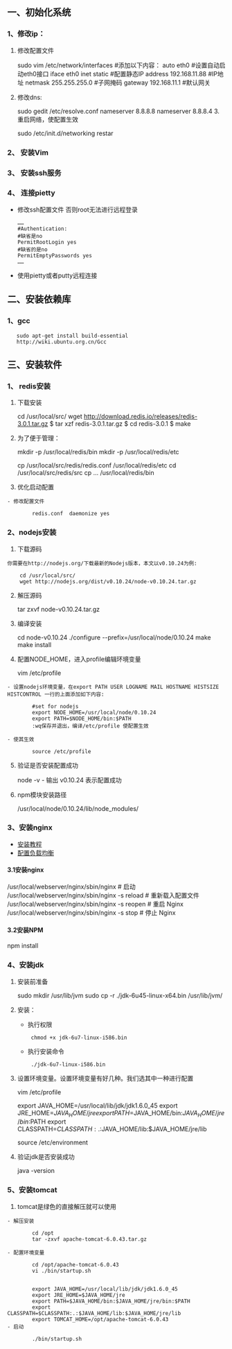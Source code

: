 ﻿
## 一、初始化系统

### 1、修改ip：
  1. 修改配置文件

        sudo vim /etc/network/interfaces #添加以下内容：
        auto eth0                  #设置自动启动eth0接口
        iface eth0 inet static     #配置静态IP
        address 192.168.11.88      #IP地址
        netmask 255.255.255.0      #子网掩码
        gateway 192.168.11.1        #默认网关
  2. 修改dns:
  
        sudo gedit /etc/resolve.conf
        nameserver 8.8.8.8
        nameserver 8.8.8.4
  3.重启网络，使配置生效

        sudo /etc/init.d/networking restar
         
### 2、 安装Vim



### 3、 安装ssh服务



### 4、 连接pietty

  - 修改ssh配置文件 否则root无法进行远程登录
 
		……
		#Authentication:
		#缺省是no
		PermitRootLogin yes
		#缺省的是no
		PermitEmptyPasswords yes
		……
  - 使用pietty或者putty远程连接


## 二、安装依赖库

### 1、gcc

       sudo apt-get install build-essential
       http://wiki.ubuntu.org.cn/Gcc
       
## 三、安装软件

### 1、 redis安装
  1. 下载安装

        cd /usr/local/src/ 
        wget http://download.redis.io/releases/redis-3.0.1.tar.gz
		$ tar xzf redis-3.0.1.tar.gz
		$ cd redis-3.0.1
		$ make

  2. 为了便于管理：

        mkdir -p /usr/local/redis/bin
        mkdir -p /usr/local/redis/etc
          
        cp /usr/local/src/redis/redis.conf /usr/local/redis/etc
        cd /usr/local/src/redis/src
        cp ...  /usr/local/redis/bin

  3. 优化启动配置
 
    - 修改配置文件
        
            redis.conf  daemonize yes
        
### 2、nodejs安装

  1. 下载源码 
  
    你需要在http://nodejs.org/下载最新的Nodejs版本，本文以v0.10.24为例:

        cd /usr/local/src/
        wget http://nodejs.org/dist/v0.10.24/node-v0.10.24.tar.gz

  2. 解压源码

        tar zxvf node-v0.10.24.tar.gz

  3. 编译安装

		cd node-v0.10.24
		./configure --prefix=/usr/local/node/0.10.24
		make
		make install

  4. 配置NODE_HOME，进入profile编辑环境变量

		vim /etc/profile

    - 设置nodejs环境变量，在export PATH USER LOGNAME MAIL HOSTNAME HISTSIZE HISTCONTROL 一行的上面添加如下内容:

            #set for nodejs
			export NODE_HOME=/usr/local/node/0.10.24
			export PATH=$NODE_HOME/bin:$PATH
			:wq保存并退出，编译/etc/profile 使配置生效

    - 使其生效
   
			source /etc/profile

  5. 验证是否安装配置成功

		node -v
    - 输出 v0.10.24 表示配置成功

  6. npm模块安装路径

		/usr/local/node/0.10.24/lib/node_modules/

### 3、安装nginx  
  - [安装教程][link_tech_linux_nginx_1]
  - [配置负载均衡][link_tech_linux_nginx_2]
#### 3.1安装nginx



  /usr/local/webserver/nginx/sbin/nginx                      # 启动
	/usr/local/webserver/nginx/sbin/nginx -s reload            # 重新载入配置文件
	/usr/local/webserver/nginx/sbin/nginx -s reopen            # 重启 Nginx
	/usr/local/webserver/nginx/sbin/nginx -s stop              # 停止 Nginx
 
#### 3.2安装NPM

npm install
 
 

### 4、安装jdk
  
  1. 安装前准备
  
		sudo mkdir /usr/lib/jvm
		sudo cp -r ./jdk-6u45-linux-x64.bin /usr/lib/jvm/
  2. 安装：
	 - 执行权限
	              
            chmod +x jdk-6u7-linux-i586.bin
	 - 执行安装命令
	 
	        ./jdk-6u7-linux-i586.bin
  3. 设置环境变量。设置环境变量有好几种。我们选其中一种进行配置 

		vim /etc/profile
		 
		export JAVA_HOME=/usr/local/lib/jdk/jdk1.6.0_45
		export JRE_HOME=$JAVA_HOME/jre
		export PATH=$JAVA_HOME/bin:$JAVA_HOME/jre/bin:$PATH
		export CLASSPATH=$CLASSPATH:.:$JAVA_HOME/lib:$JAVA_HOME/jre/lib
		 
		source /etc/environment 

  4. 验证jdk是否安装成功
  		
  		java -version 
### 5、安装tomcat

  1. tomcat是绿色的直接解压就可以使用
  
    - 解压安装
    
			cd /opt
			tar -zxvf apache-tomcat-6.0.43.tar.gz

    - 配置环境变量
    
			cd /opt/apache-tomcat-6.0.43
			vi ./bin/startup.sh


			export JAVA_HOME=/usr/local/lib/jdk/jdk1.6.0_45
			export JRE_HOME=$JAVA_HOME/jre
			export PATH=$JAVA_HOME/bin:$JAVA_HOME/jre/bin:$PATH
			export CLASSPATH=$CLASSPATH:.:$JAVA_HOME/lib:$JAVA_HOME/jre/lib
			export TOMCAT_HOME=/opt/apache-tomcat-6.0.43
    - 启动
    
			./bin/startup.sh




[link_redis_1]: http://www.w3cschool.cc/redis/redis-install.html "redis安装教程"
[link_redis_2]: http://redis.io/download "redis官方"

[link_nginx_1]: http://www.w3cschool.cc/linux/nginx-install-setup.html "nginx安装教程"
[link_nginx_2]: http://blog.csdn.net/shirdrn/article/details/6845520 "nginx与tomcat负载配置"


[link_tech_linux_nginx_1]:https://github.com/star45/blog/blob/master/blogTech/Linux/nginx一学习之Nginx安装.md "nginx安装教程"
[link_tech_linux_nginx_2]:https://github.com/star45/blog/blob/master/blogTech/Linux/nginx一学习之Nginx实现Tomcat集群负载均衡.md "Nginx实现Tomcat集群负载均衡教程"



